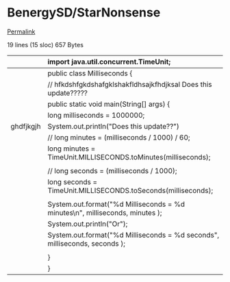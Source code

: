 # BenergySD/StarNonsense

[Permalink](https://github.com/BenergySD/StarNonsense/blob/d50631e5c2dd644bb565e50f3672e09ba07c0e9f/milliconverter.java)

 19 lines \(15 sloc\) 657 Bytes

|  | import java.util.concurrent.TimeUnit; |
| :--- | :--- |
|  | public class Milliseconds { |
|  | // hfkdshfgkdshafgklshakfldhsajkfhdjksal Does this update????? |
|  |  public static void main\(String\[\] args\) { |
|  |  long milliseconds = 1000000; |
| ghdfjkgjh |  System.out.println\("Does this update??"\) |
|  |  // long minutes = \(milliseconds / 1000\) / 60; |
|  |  long minutes = TimeUnit.MILLISECONDS.toMinutes\(milliseconds\); |
|  |  |
|  |  // long seconds = \(milliseconds / 1000\); |
|  |  long seconds = TimeUnit.MILLISECONDS.toSeconds\(milliseconds\); |
|  |  |
|  |  System.out.format\("%d Milliseconds = %d minutes\n", milliseconds, minutes \); |
|  |  System.out.println\("Or"\); |
|  |  System.out.format\("%d Milliseconds = %d seconds", milliseconds, seconds \); |
|  |  |
|  |  } |
|  | } |

